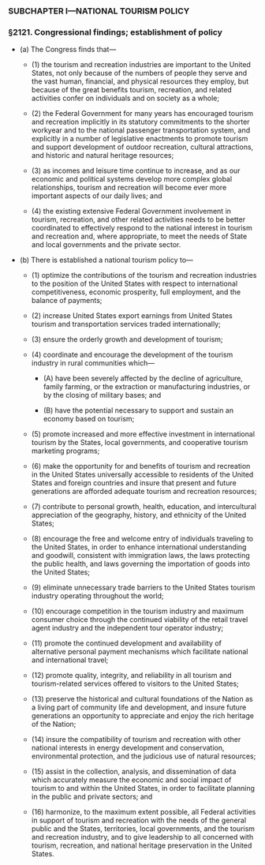 ### SUBCHAPTER I—NATIONAL TOURISM POLICY

### §2121. Congressional findings; establishment of policy
* (a) The Congress finds that—

  * (1) the tourism and recreation industries are important to the United States, not only because of the numbers of people they serve and the vast human, financial, and physical resources they employ, but because of the great benefits tourism, recreation, and related activities confer on individuals and on society as a whole;

  * (2) the Federal Government for many years has encouraged tourism and recreation implicitly in its statutory commitments to the shorter workyear and to the national passenger transportation system, and explicitly in a number of legislative enactments to promote tourism and support development of outdoor recreation, cultural attractions, and historic and natural heritage resources;

  * (3) as incomes and leisure time continue to increase, and as our economic and political systems develop more complex global relationships, tourism and recreation will become ever more important aspects of our daily lives; and

  * (4) the existing extensive Federal Government involvement in tourism, recreation, and other related activities needs to be better coordinated to effectively respond to the national interest in tourism and recreation and, where appropriate, to meet the needs of State and local governments and the private sector.


* (b) There is established a national tourism policy to—

  * (1) optimize the contributions of the tourism and recreation industries to the position of the United States with respect to international competitiveness, economic prosperity, full employment, and the balance of payments;

  * (2) increase United States export earnings from United States tourism and transportation services traded internationally;

  * (3) ensure the orderly growth and development of tourism;

  * (4) coordinate and encourage the development of the tourism industry in rural communities which—

    * (A) have been severely affected by the decline of agriculture, family farming, or the extraction or manufacturing industries, or by the closing of military bases; and

    * (B) have the potential necessary to support and sustain an economy based on tourism;


  * (5) promote increased and more effective investment in international tourism by the States, local governments, and cooperative tourism marketing programs;

  * (6) make the opportunity for and benefits of tourism and recreation in the United States universally accessible to residents of the United States and foreign countries and insure that present and future generations are afforded adequate tourism and recreation resources;

  * (7) contribute to personal growth, health, education, and intercultural appreciation of the geography, history, and ethnicity of the United States;

  * (8) encourage the free and welcome entry of individuals traveling to the United States, in order to enhance international understanding and goodwill, consistent with immigration laws, the laws protecting the public health, and laws governing the importation of goods into the United States;

  * (9) eliminate unnecessary trade barriers to the United States tourism industry operating throughout the world;

  * (10) encourage competition in the tourism industry and maximum consumer choice through the continued viability of the retail travel agent industry and the independent tour operator industry;

  * (11) promote the continued development and availability of alternative personal payment mechanisms which facilitate national and international travel;

  * (12) promote quality, integrity, and reliability in all tourism and tourism-related services offered to visitors to the United States;

  * (13) preserve the historical and cultural foundations of the Nation as a living part of community life and development, and insure future generations an opportunity to appreciate and enjoy the rich heritage of the Nation;

  * (14) insure the compatibility of tourism and recreation with other national interests in energy development and conservation, environmental protection, and the judicious use of natural resources;

  * (15) assist in the collection, analysis, and dissemination of data which accurately measure the economic and social impact of tourism to and within the United States, in order to facilitate planning in the public and private sectors; and

  * (16) harmonize, to the maximum extent possible, all Federal activities in support of tourism and recreation with the needs of the general public and the States, territories, local governments, and the tourism and recreation industry, and to give leadership to all concerned with tourism, recreation, and national heritage preservation in the United States.